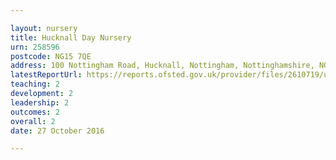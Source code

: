 ```yaml
---

layout: nursery
title: Hucknall Day Nursery
urn: 258596
postcode: NG15 7QE
address: 100 Nottingham Road, Hucknall, Nottingham, Nottinghamshire, NG15 7QE
latestReportUrl: https://reports.ofsted.gov.uk/provider/files/2610719/urn/258596.pdf
teaching: 2
development: 2
leadership: 2
outcomes: 2
overall: 2
date: 27 October 2016

---
```

